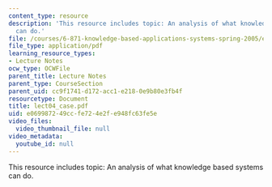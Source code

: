 ```yaml
---
content_type: resource
description: 'This resource includes topic: An analysis of what knowledge based systems
  can do.'
file: /courses/6-871-knowledge-based-applications-systems-spring-2005/e069987249ccfe724e2fe948fc63fe5e_lect04_case.pdf
file_type: application/pdf
learning_resource_types:
- Lecture Notes
ocw_type: OCWFile
parent_title: Lecture Notes
parent_type: CourseSection
parent_uid: cc9f1741-d172-acc1-e218-0e9b80e3fb4f
resourcetype: Document
title: lect04_case.pdf
uid: e0699872-49cc-fe72-4e2f-e948fc63fe5e
video_files:
  video_thumbnail_file: null
video_metadata:
  youtube_id: null
---
```

This resource includes topic: An analysis of what knowledge based systems can do.

